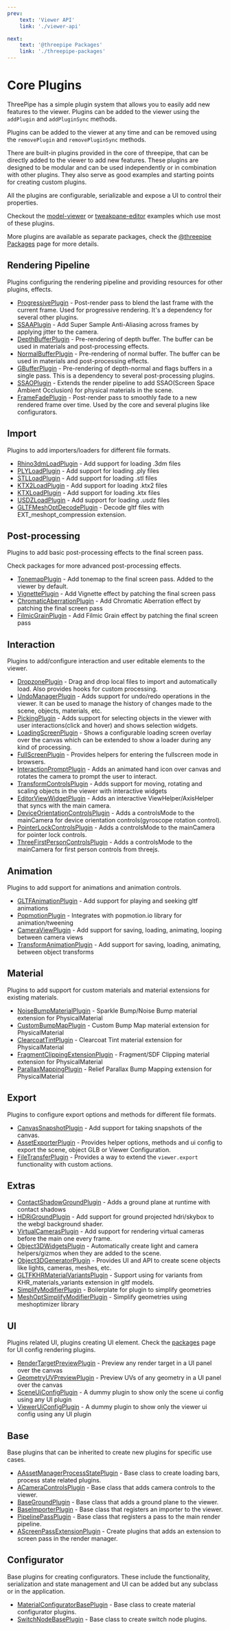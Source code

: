```yaml
---
prev:
    text: 'Viewer API'
    link: './viewer-api'

next:
    text: '@threepipe Packages'
    link: './threepipe-packages'
---
```


# Core Plugins

ThreePipe has a simple plugin system that allows you to easily add new features to the viewer. Plugins can be added to the viewer using the `addPlugin` and `addPluginSync` methods.

Plugins can be added to the viewer at any time and can be removed using the `removePlugin` and `removePluginSync` methods.

There are built-in plugins provided in the core of threepipe, that can be directly added to the viewer to add new features. These plugins are designed to be modular and can be used independently or in combination with other plugins. They also serve as good examples and starting points for creating custom plugins.

All the plugins are configurable, serializable and expose a UI to control their properties.

Checkout the [model-viewer](https://threepipe.org/examples/#model-viewer) or [tweakpane-editor](https://threepipe.org/examples/#tweakpane-editor) examples which use most of these plugins.

More plugins are available as separate packages, check the [@threepipe Packages](./threepipe-packages) page for more details.

## Rendering Pipeline

Plugins configuring the rendering pipeline and providing resources for other plugins, effects.

- [ProgressivePlugin](../plugin/ProgressivePlugin) - Post-render pass to blend the last frame with the current frame. Used for progressive rendering. It's a dependency for several other plugins.
- [SSAAPlugin](../plugin/SSAAPlugin) - Add Super Sample Anti-Aliasing across frames by applying jitter to the camera.
- [DepthBufferPlugin](../plugin/DepthBufferPlugin) - Pre-rendering of depth buffer. The buffer can be used in materials and post-processing effects.
- [NormalBufferPlugin](../plugin/NormalBufferPlugin) - Pre-rendering of normal buffer. The buffer can be used in materials and post-processing effects.
- [GBufferPlugin](../plugin/GBufferPlugin) - Pre-rendering of depth-normal and flags buffers in a single pass. This is a dependency to several post-processing plugins.
- [SSAOPlugin](../plugin/SSAOPlugin) - Extends the render pipeline to add SSAO(Screen Space Ambient Occlusion) for physical materials in the scene.
- [FrameFadePlugin](../plugin/FrameFadePlugin) - Post-render pass to smoothly fade to a new rendered frame over time. Used by the core and several plugins like configurators.

## Import

Plugins to add importers/loaders for different file formats.

- [Rhino3dmLoadPlugin](../plugin/Rhino3dmLoadPlugin) - Add support for loading .3dm files
- [PLYLoadPlugin](../plugin/PLYLoadPlugin) - Add support for loading .ply files
- [STLLoadPlugin](../plugin/STLLoadPlugin) - Add support for loading .stl files
- [KTX2LoadPlugin](../plugin/KTX2LoadPlugin) - Add support for loading .ktx2 files
- [KTXLoadPlugin](../plugin/KTXLoadPlugin) - Add support for loading .ktx files
- [USDZLoadPlugin](../plugin/USDZLoadPlugin) - Add support for loading .usdz files
- [GLTFMeshOptDecodePlugin](../plugin/GLTFMeshOptDecodePlugin) - Decode gltf files with EXT_meshopt_compression extension.

## Post-processing

Plugins to add basic post-processing effects to the final screen pass.

Check packages for more advanced post-processing effects.

- [TonemapPlugin](../plugin/TonemapPlugin) - Add tonemap to the final screen pass. Added to the viewer by default.
- [VignettePlugin](../plugin/VignettePlugin) - Add Vignette effect  by patching the final screen pass
- [ChromaticAberrationPlugin](../plugin/ChromaticAberrationPlugin) - Add Chromatic Aberration effect  by patching the final screen pass
- [FilmicGrainPlugin](../plugin/FilmicGrainPlugin) - Add Filmic Grain effect  by patching the final screen pass

## Interaction

Plugins to add/configure interaction and user editable elements to the viewer.

- [DropzonePlugin](../plugin/DropzonePlugin) - Drag and drop local files to import and automatically load. Also provides hooks for custom processing.
- [UndoManagerPlugin](../plugin/UndoManagerPlugin) - Adds support for undo/redo operations in the viewer. It can be used to manage the history of changes made to the scene, objects, materials, etc.
- [PickingPlugin](../plugin/PickingPlugin) - Adds support for selecting objects in the viewer with user interactions(click and hover) and shows selection widgets.
- [LoadingScreenPlugin](../plugin/LoadingScreenPlugin) - Shows a configurable loading screen overlay over the canvas which can be extended to show a loader during any kind of processing.
- [FullScreenPlugin](../plugin/FullScreenPlugin) - Provides helpers for entering the fullscreen mode in browsers.
- [InteractionPromptPlugin](../plugin/InteractionPromptPlugin) - Adds an animated hand icon over canvas and rotates the camera to prompt the user to interact.
- [TransformControlsPlugin](../plugin/TransformControlsPlugin) - Adds support for moving, rotating and scaling objects in the viewer with interactive widgets
- [EditorViewWidgetPlugin](../plugin/EditorViewWidgetPlugin) - Adds an interactive ViewHelper/AxisHelper that syncs with the main camera.
- [DeviceOrientationControlsPlugin](../plugin/DeviceOrientationControlsPlugin) - Adds a controlsMode to the mainCamera for device orientation controls(gyroscope rotation control).
- [PointerLockControlsPlugin](../plugin/PointerLockControlsPlugin) - Adds a controlsMode to the mainCamera for pointer lock controls.
- [ThreeFirstPersonControlsPlugin](../plugin/ThreeFirstPersonControlsPlugin) - Adds a controlsMode to the mainCamera for first person controls from threejs.

## Animation

Plugins to add support for animations and animation controls.

- [GLTFAnimationPlugin](../plugin/GLTFAnimationPlugin) - Add support for playing and seeking gltf animations
- [PopmotionPlugin](../plugin/PopmotionPlugin) - Integrates with popmotion.io library for animation/tweening
- [CameraViewPlugin](../plugin/CameraViewPlugin) - Add support for saving, loading, animating, looping between camera views
- [TransformAnimationPlugin](../plugin/TransformAnimationPlugin) - Add support for saving, loading, animating, between object transforms

## Material

Plugins to add support for custom materials and material extensions for existing materials.

- [NoiseBumpMaterialPlugin](../plugin/NoiseBumpMaterialPlugin) - Sparkle Bump/Noise Bump material extension for PhysicalMaterial
- [CustomBumpMapPlugin](../plugin/CustomBumpMapPlugin) - Custom Bump Map material extension for PhysicalMaterial
- [ClearcoatTintPlugin](../plugin/ClearcoatTintPlugin) - Clearcoat Tint material extension for PhysicalMaterial
- [FragmentClippingExtensionPlugin](../plugin/FragmentClippingExtensionPlugin) - Fragment/SDF Clipping material extension for PhysicalMaterial
- [ParallaxMappingPlugin](../plugin/ParallaxMappingPlugin) - Relief Parallax Bump Mapping extension for PhysicalMaterial

## Export

Plugins to configure export options and methods for different file formats.

- [CanvasSnapshotPlugin](../plugin/CanvasSnapshotPlugin) - Add support for taking snapshots of the canvas.
- [AssetExporterPlugin](../plugin/AssetExporterPlugin) - Provides helper options, methods and ui config to export the scene, object GLB or Viewer Configuration.
- [FileTransferPlugin](../plugin/FileTransferPlugin) - Provides a way to extend the `viewer.export` functionality with custom actions.

## Extras

- [ContactShadowGroundPlugin](../plugin/ContactShadowGroundPlugin) - Adds a ground plane at runtime with contact shadows
- [HDRiGroundPlugin](../plugin/HDRiGroundPlugin) - Add support for ground projected hdri/skybox to the webgl background shader.
- [VirtualCamerasPlugin](../plugin/VirtualCamerasPlugin) - Add support for rendering virtual cameras before the main one every frame.
- [Object3DWidgetsPlugin](../plugin/Object3DWidgetsPlugin) - Automatically create light and camera helpers/gizmos when they are added to the scene.
- [Object3DGeneratorPlugin](../plugin/Object3DGeneratorPlugin) - Provides UI and API to create scene objects like lights, cameras, meshes, etc.
- [GLTFKHRMaterialVariantsPlugin](../plugin/GLTFKHRMaterialVariantsPlugin) - Support using for variants from KHR_materials_variants extension in gltf models.
- [SimplifyModifierPlugin](../plugin/SimplifyModifierPlugin) - Boilerplate for plugin to simplify geometries
- [MeshOptSimplifyModifierPlugin](../plugin/MeshOptSimplifyModifierPlugin) - Simplify geometries using meshoptimizer library

## UI

Plugins related UI, plugins creating UI element. Check the [packages](./threepipe-packages) page for UI config rendering plugins.

- [RenderTargetPreviewPlugin](../plugin/RenderTargetPreviewPlugin) - Preview any render target in a UI panel over the canvas
- [GeometryUVPreviewPlugin](../plugin/GeometryUVPreviewPlugin) - Preview UVs of any geometry in a UI panel over the canvas
- [SceneUiConfigPlugin](https://threepipe.org/docs/classes/SceneUiConfigPlugin.html) - A dummy plugin to show only the scene ui config using any UI plugin
- [ViewerUiConfigPlugin](https://threepipe.org/docs/classes/ViewerUiConfigPlugin.html) - A dummy plugin to show only the viewer ui config using any UI plugin

## Base

Base plugins that can be inherited to create new plugins for specific use cases.

- [AAssetManagerProcessStatePlugin](https://threepipe.org/docs/classes/AAssetManagerProcessStatePlugin.html) - Base class to create loading bars, process state related plugins.
- [ACameraControlsPlugin](https://threepipe.org/docs/classes/ACameraControlsPlugin.html) - Base class that adds camera controls to the viewer.
- [BaseGroundPlugin](https://threepipe.org/docs/classes/BaseGroundPlugin.html) - Base class that adds a ground plane to the viewer.
- [BaseImporterPlugin](https://threepipe.org/docs/classes/BaseImporterPlugin.html) - Base class that registers an importer to the viewer.
- [PipelinePassPlugin](https://threepipe.org/docs/classes/PipelinePassPlugin.html) - Base class that registers a pass to the main render pipeline.
- [AScreenPassExtensionPlugin](https://threepipe.org/docs/classes/AScreenPassExtensionPlugin.html) - Create plugins that adds an extension to screen pass in the render manager.

## Configurator

Base plugins for creating configurators. These include the functionality, serialization and state management and UI can be added but any subclass or in the application.

- [MaterialConfiguratorBasePlugin](https://threepipe.org/docs/classes/MaterialConfiguratorBasePlugin.html) - Base class to create material configurator plugins.
- [SwitchNodeBasePlugin](https://threepipe.org/docs/classes/SwitchNodeBasePlugin.html) - Base class to create switch node plugins.

